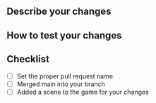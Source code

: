 ## Describe your changes

## How to test your changes

## Checklist
- [ ] Set the proper pull request name
- [ ] Merged main into your branch
- [ ] Added a scene to the game for your changes